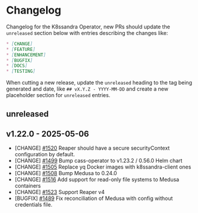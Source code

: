 # Changelog

Changelog for the K8ssandra Operator, new PRs should update the `unreleased` section below with entries describing the changes like:

```markdown
* [CHANGE]
* [FEATURE]
* [ENHANCEMENT]
* [BUGFIX]
* [DOCS]
* [TESTING]
```

When cutting a new release, update the `unreleased` heading to the tag being generated and date, like `## vX.Y.Z - YYYY-MM-DD` and create a new placeholder section for  `unreleased` entries.

## unreleased

## v1.22.0 - 2025-05-06

* [CHANGE] [#1520](https://github.com/k8ssandra/k8ssandra-operator/issues/1520) Reaper should have a secure securityContext configuration by default.
* [CHANGE] [#1499](https://github.com/k8ssandra/k8ssandra-operator/issues/1499) Bump cass-operator to v1.23.2 / 0.56.0 Helm chart
* [CHANGE] [#1505](https://github.com/k8ssandra/k8ssandra-operator/issues/1505) Replace yq Docker images with k8ssandra-client ones
* [CHANGE] [#1508](https://github.com/k8ssandra/k8ssandra-operator/issues/1508) Bump Medusa to 0.24.0
* [CHANGE] [#1516](https://github.com/k8ssandra/k8ssandra-operator/pull/1516) Add support for read-only file systems to Medusa containers
* [CHANGE] [#1523](https://github.com/k8ssandra/k8ssandra-operator/issues/1523) Support Reaper v4
* [BUGFIX] [#1489](https://github.com/k8ssandra/k8ssandra-operator/issues/1489) Fix reconciliation of Medusa with config without credentials file.

